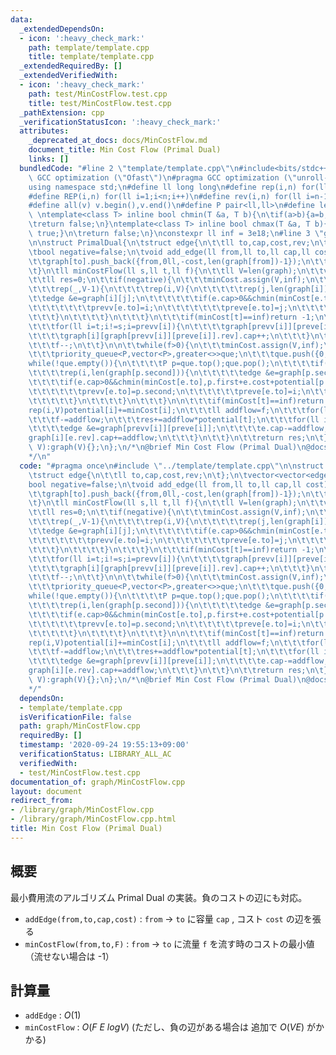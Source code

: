 ```yaml
---
data:
  _extendedDependsOn:
  - icon: ':heavy_check_mark:'
    path: template/template.cpp
    title: template/template.cpp
  _extendedRequiredBy: []
  _extendedVerifiedWith:
  - icon: ':heavy_check_mark:'
    path: test/MinCostFlow.test.cpp
    title: test/MinCostFlow.test.cpp
  _pathExtension: cpp
  _verificationStatusIcon: ':heavy_check_mark:'
  attributes:
    _deprecated_at_docs: docs/MinCostFlow.md
    document_title: Min Cost Flow (Primal Dual)
    links: []
  bundledCode: "#line 2 \"template/template.cpp\"\n#include<bits/stdc++.h>\n#pragma\
    \ GCC optimization (\"Ofast\")\n#pragma GCC optimization (\"unroll-loops\")\n\
    using namespace std;\n#define ll long long\n#define rep(i,n) for(ll i=0;i<n;i++)\n\
    #define REP(i,n) for(ll i=1;i<n;i++)\n#define rev(i,n) for(ll i=n-1;i>=0;i--)\n\
    #define all(v) v.begin(),v.end()\n#define P pair<ll,ll>\n#define len(s) (ll)s.size()\n\
    \ \ntemplate<class T> inline bool chmin(T &a, T b){\n\tif(a>b){a=b;return true;}\n\
    \treturn false;\n}\ntemplate<class T> inline bool chmax(T &a, T b){\n\tif(a<b){a=b;return\
    \ true;}\n\treturn false;\n}\nconstexpr ll inf = 3e18;\n#line 3 \"graph/MinCostFlow.cpp\"\
    \n\nstruct PrimalDual{\n\tstruct edge{\n\t\tll to,cap,cost,rev;\n\t};\n\tvector<vector<edge>>graph;\n\
    \tbool negative=false;\n\tvoid add_edge(ll from,ll to,ll cap,ll cost){\n\t\tgraph[from].push_back({to,cap,cost,len(graph[to])});\n\
    \t\tgraph[to].push_back({from,0ll,-cost,len(graph[from])-1});\n\t\tif(cost<0)negative=true;\n\
    \t}\n\tll minCostFlow(ll s,ll t,ll f){\n\t\tll V=len(graph);\n\t\tvector<ll>potential(V),minCost,prevv(V,-1),preve(V,-1);\n\
    \t\tll res=0;\n\t\tif(negative){\n\t\t\tminCost.assign(V,inf);\n\t\t\tminCost[s]=0;\n\
    \t\t\trep(_,V-1){\n\t\t\t\trep(i,V){\n\t\t\t\t\trep(j,len(graph[i])){\n\t\t\t\t\
    \t\tedge &e=graph[i][j];\n\t\t\t\t\t\tif(e.cap>0&&chmin(minCost[e.to],minCost[i]+e.cost+potential[i]-potential[e.to])){\n\
    \t\t\t\t\t\t\tprevv[e.to]=i;\n\t\t\t\t\t\t\tpreve[e.to]=j;\n\t\t\t\t\t\t}\n\t\t\
    \t\t\t}\n\t\t\t\t}\n\t\t\t}\n\t\t\tif(minCost[t]==inf)return -1;\n\t\t\trep(i,V)potential[i]+=minCost[i];\n\
    \t\t\tfor(ll i=t;i!=s;i=prevv[i]){\n\t\t\t\tgraph[prevv[i]][preve[i]].cap--;\n\
    \t\t\t\tgraph[i][graph[prevv[i]][preve[i]].rev].cap++;\n\t\t\t}\n\t\t\tres+=potential[t];\n\
    \t\t\tf--;\n\t\t}\n\n\t\twhile(f>0){\n\t\t\tminCost.assign(V,inf);\n\t\t\tminCost[s]=0;\n\
    \t\t\tpriority_queue<P,vector<P>,greater<>>que;\n\t\t\tque.push({0,s});\n\t\t\t\
    while(!que.empty()){\n\t\t\t\tP p=que.top();que.pop();\n\t\t\t\tif(minCost[p.second]<p.first)continue;\n\
    \t\t\t\trep(i,len(graph[p.second])){\n\t\t\t\t\tedge &e=graph[p.second][i];\n\t\
    \t\t\t\tif(e.cap>0&&chmin(minCost[e.to],p.first+e.cost+potential[p.second]-potential[e.to])){\n\
    \t\t\t\t\t\tprevv[e.to]=p.second;\n\t\t\t\t\t\tpreve[e.to]=i;\n\t\t\t\t\t\tque.push({minCost[e.to],e.to});\n\
    \t\t\t\t\t}\n\t\t\t\t}\n\t\t\t}\n\n\t\t\tif(minCost[t]==inf)return -1;\n\t\t\t\
    rep(i,V)potential[i]+=minCost[i];\n\t\t\tll addflow=f;\n\t\t\tfor(ll i=t;i!=s;i=prevv[i])chmin(addflow,graph[prevv[i]][preve[i]].cap);\n\
    \t\t\tf-=addflow;\n\t\t\tres+=addflow*potential[t];\n\t\t\tfor(ll i=t;i!=s;i=prevv[i]){\n\
    \t\t\t\tedge &e=graph[prevv[i]][preve[i]];\n\t\t\t\te.cap-=addflow;\n\t\t\t\t\
    graph[i][e.rev].cap+=addflow;\n\t\t\t}\n\t\t}\n\t\treturn res;\n\t}\n\tPrimalDual(ll\
    \ V):graph(V){};\n};\n/*\n@brief Min Cost Flow (Primal Dual)\n@docs docs/MinCostFlow.md\n\
    */\n"
  code: "#pragma once\n#include \"../template/template.cpp\"\n\nstruct PrimalDual{\n\
    \tstruct edge{\n\t\tll to,cap,cost,rev;\n\t};\n\tvector<vector<edge>>graph;\n\t\
    bool negative=false;\n\tvoid add_edge(ll from,ll to,ll cap,ll cost){\n\t\tgraph[from].push_back({to,cap,cost,len(graph[to])});\n\
    \t\tgraph[to].push_back({from,0ll,-cost,len(graph[from])-1});\n\t\tif(cost<0)negative=true;\n\
    \t}\n\tll minCostFlow(ll s,ll t,ll f){\n\t\tll V=len(graph);\n\t\tvector<ll>potential(V),minCost,prevv(V,-1),preve(V,-1);\n\
    \t\tll res=0;\n\t\tif(negative){\n\t\t\tminCost.assign(V,inf);\n\t\t\tminCost[s]=0;\n\
    \t\t\trep(_,V-1){\n\t\t\t\trep(i,V){\n\t\t\t\t\trep(j,len(graph[i])){\n\t\t\t\t\
    \t\tedge &e=graph[i][j];\n\t\t\t\t\t\tif(e.cap>0&&chmin(minCost[e.to],minCost[i]+e.cost+potential[i]-potential[e.to])){\n\
    \t\t\t\t\t\t\tprevv[e.to]=i;\n\t\t\t\t\t\t\tpreve[e.to]=j;\n\t\t\t\t\t\t}\n\t\t\
    \t\t\t}\n\t\t\t\t}\n\t\t\t}\n\t\t\tif(minCost[t]==inf)return -1;\n\t\t\trep(i,V)potential[i]+=minCost[i];\n\
    \t\t\tfor(ll i=t;i!=s;i=prevv[i]){\n\t\t\t\tgraph[prevv[i]][preve[i]].cap--;\n\
    \t\t\t\tgraph[i][graph[prevv[i]][preve[i]].rev].cap++;\n\t\t\t}\n\t\t\tres+=potential[t];\n\
    \t\t\tf--;\n\t\t}\n\n\t\twhile(f>0){\n\t\t\tminCost.assign(V,inf);\n\t\t\tminCost[s]=0;\n\
    \t\t\tpriority_queue<P,vector<P>,greater<>>que;\n\t\t\tque.push({0,s});\n\t\t\t\
    while(!que.empty()){\n\t\t\t\tP p=que.top();que.pop();\n\t\t\t\tif(minCost[p.second]<p.first)continue;\n\
    \t\t\t\trep(i,len(graph[p.second])){\n\t\t\t\t\tedge &e=graph[p.second][i];\n\t\
    \t\t\t\tif(e.cap>0&&chmin(minCost[e.to],p.first+e.cost+potential[p.second]-potential[e.to])){\n\
    \t\t\t\t\t\tprevv[e.to]=p.second;\n\t\t\t\t\t\tpreve[e.to]=i;\n\t\t\t\t\t\tque.push({minCost[e.to],e.to});\n\
    \t\t\t\t\t}\n\t\t\t\t}\n\t\t\t}\n\n\t\t\tif(minCost[t]==inf)return -1;\n\t\t\t\
    rep(i,V)potential[i]+=minCost[i];\n\t\t\tll addflow=f;\n\t\t\tfor(ll i=t;i!=s;i=prevv[i])chmin(addflow,graph[prevv[i]][preve[i]].cap);\n\
    \t\t\tf-=addflow;\n\t\t\tres+=addflow*potential[t];\n\t\t\tfor(ll i=t;i!=s;i=prevv[i]){\n\
    \t\t\t\tedge &e=graph[prevv[i]][preve[i]];\n\t\t\t\te.cap-=addflow;\n\t\t\t\t\
    graph[i][e.rev].cap+=addflow;\n\t\t\t}\n\t\t}\n\t\treturn res;\n\t}\n\tPrimalDual(ll\
    \ V):graph(V){};\n};\n/*\n@brief Min Cost Flow (Primal Dual)\n@docs docs/MinCostFlow.md\n\
    */"
  dependsOn:
  - template/template.cpp
  isVerificationFile: false
  path: graph/MinCostFlow.cpp
  requiredBy: []
  timestamp: '2020-09-24 19:55:13+09:00'
  verificationStatus: LIBRARY_ALL_AC
  verifiedWith:
  - test/MinCostFlow.test.cpp
documentation_of: graph/MinCostFlow.cpp
layout: document
redirect_from:
- /library/graph/MinCostFlow.cpp
- /library/graph/MinCostFlow.cpp.html
title: Min Cost Flow (Primal Dual)
---
```

## 概要

最小費用流のアルゴリズム Primal Dual の実装。負のコストの辺にも対応。

- ```addEdge(from,to,cap,cost)``` : ```from``` -> ```to``` に容量 ```cap``` , コスト ```cost``` の辺を張る
- ```minCostFlow(from,to,F)``` : ```from``` -> ```to``` に流量 ```f``` を流す時のコストの最小値（流せない場合は -1）

## 計算量

- ```addEdge``` : $O(1)$
- ```minCostFlow``` : $O(F\ E\ log V)$ (ただし、負の辺がある場合は 追加で $O(VE)$ がかかる)